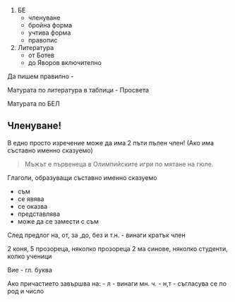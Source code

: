 1. БЕ
	- членуване
	- бройна форма
	- учтива форма
	- правопис
2. Литература 
	- от Ботев
	- до Яворов включително
	

Да пишем правилно - 

Матурата по литература в таблици - Просвета

Матурата по БЕЛ 

Членуване!
---------

В едно просто изречение може да има 2 пъти пълен член!
(Ако има съставно именно сказуемо)
> Мъжът е първенеца в Олимпийските игри по мятане на гюле.

Глаголи, образуващи съставно именно сказуемо
 - съм
 - се явява
 - се оказва
 - представлява
 - може да се замести с съм

След предлог на, от, за ,до, без и т.н. - винаги кратък член

2 коня, 5 прозореца, няколко прозореца
2 ма синове, няколко студенти, колко ученици

Вие - гл. буква

Ако причастието завършва на:
	- л - винаги мн. ч.
	- н,т - съгласува се по род и число
